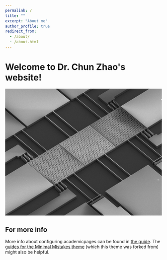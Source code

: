 ```yaml
---
permalink: /
title: ""
excerpt: "About me"
author_profile: true
redirect_from:
  - /about/
  - /about.html
---
```


Welcome to Dr. Chun Zhao's website!
======

![3DoFDevice](/images/3DoFDevice.png)

For more info
------
More info about configuring academicpages can be found in [the guide](https://academicpages.github.io/markdown/). The [guides for the Minimal Mistakes theme](https://mmistakes.github.io/minimal-mistakes/docs/configuration/) (which this theme was forked from) might also be helpful.
